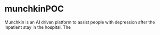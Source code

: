 # munchkinPOC
Munchkin is an AI driven platform to assist people with depression after the inpatient stay in the hospital.  The  
